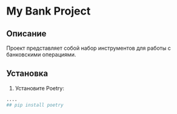 # My Bank Project

## Описание
Проект представляет собой набор инструментов для работы с банковскими операциями.

## Установка
1. Установите Poetry:
```bash
....
## pip install poetry
